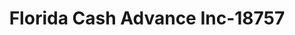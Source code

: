 ---
f_zip-code: 32720
f_state-code: FL
title: Florida Cash Advance Inc-18757
f_phone: 386-822-4050
f_city-only: Deland
f_address: 2249 South Woodland Boulevard Deland
f_location-unique-id: '18757'
slug: florida-cash-advance-inc-18757
updated-on: '2024-05-30T13:46:58.046Z'
created-on: '2024-05-30T13:36:59.803Z'
published-on: '2024-05-30T13:54:32.469Z'
f_city-state: cms/city/deland-fl.md
f_company: cms/company/florida-cash-advance-inc.md
f_state: cms/state/florida.md
layout: '[payday-loan].html'
tags: payday-loan
---